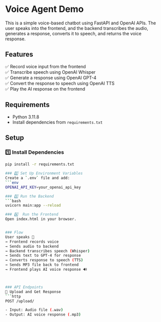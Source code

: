 # Voice Agent Demo  

This is a simple voice-based chatbot using FastAPI and OpenAI APIs. The user speaks into the frontend, and the backend transcribes the audio, generates a response, converts it to speech, and returns the voice response.  

## Features  
✅ Record voice input from the frontend  
✅ Transcribe speech using OpenAI Whisper  
✅ Generate a response using OpenAI GPT-4  
✅ Convert the response to speech using OpenAI TTS  
✅ Play the AI response on the frontend  

## Requirements  
- Python 3.11.8  
- Install dependencies from `requirements.txt`  

## Setup  

### 1️⃣ Install Dependencies  
```bash
pip install -r requirements.txt

### 2️⃣ Set Up Environment Variables
Create a `.env` file and add:  
```env
OPENAI_API_KEY=your_openai_api_key

### 3️⃣ Run the Backend
```bash
uvicorn main:app --reload

### 4️⃣  Run the Frontend
Open index.html in your browser.


### Flow
User speaks 🎤
→ Frontend records voice
→ Sends audio to backend
→ Backend transcribes speech (Whisper)
→ Sends text to GPT-4 for response
→ Converts response to speech (TTS)
→ Sends MP3 file back to frontend
→ Frontend plays AI voice response 🔊



### API Endpoints
🎤 Upload and Get Response
```http
POST /upload/

- Input: Audio file (.wav)
- Output: AI voice response (.mp3)